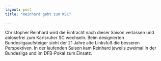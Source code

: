 ```yaml
---
layout: post
title: "Reinhard geht zum KSC"

---
```


Christopher Reinhard wird die Eintracht nach dieser Saison verlassen und ablösefrei zum Karlsruher SC wechseln. Beim designierten Bundesligaaufsteiger sieht der 21 Jahre alte Linksfuß die besseren Perspektiven. In der laufenden Saison kam Reinhard jeweils zweimal in der Bundesliga und im DFB-Pokal zum Einsatz. 



